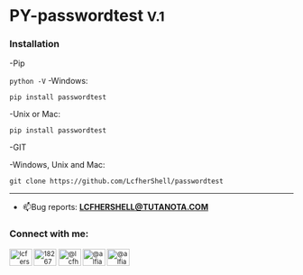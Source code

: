 # PY-passwordtest <small class='version_passwordtest'>V.1</small>

<h3 align="left">Installation</h3>

-Pip

  ```python -V```
  -Windows:
  
  ```pip install passwordtest```
  
  -Unix or Mac:
  
  ```pip install passwordtest```
  
-GIT

  -Windows, Unix and Mac:
  
  ```git clone https://github.com/LcfherShell/passwordtest```
  
-----------------------------------------
- 📫Bug reports: **LCFHERSHELL@TUTANOTA.COM**
<h3 align="left">Connect with me:</h3>
<p align="left">
  <small>
    <a href="https://twitter.com/lcfershell" target="blank"><img align="center" src="https://raw.githubusercontent.com/rahuldkjain/github-profile-readme-generator/master/src/images/icons/Social/twitter.svg" alt="lcfershell" height="30" width="40" /></a>
    <a href="https://stackoverflow.com/users/18267661" target="blank"><img align="center" src="https://raw.githubusercontent.com/rahuldkjain/github-profile-readme-generator/master/src/images/icons/Social/stack-overflow.svg" alt="18267661" height="30" width="40" /></a>
    <a href="https://instagram.com/@lcfhershell" target="blank"><img align="center" src="https://raw.githubusercontent.com/rahuldkjain/github-profile-readme-generator/master/src/images/icons/Social/instagram.svg" alt="@lcfhershell" height="30" width="40" /></a>
    <a href="https://medium.com/@alfiandecker2" target="blank"><img align="center" src="https://raw.githubusercontent.com/rahuldkjain/github-profile-readme-generator/master/src/images/icons/Social/medium.svg" alt="@alfiandecker2" height="30" width="40" /></a>
    <a href="https://www.hackerrank.com/@alfiandecker2" target="blank"><img align="center" src="https://raw.githubusercontent.com/rahuldkjain/github-profile-readme-generator/master/src/images/icons/Social/hackerrank.svg" alt="@alfiandecker2" height="30" width="40" /></a> 
 </small>
</p>
